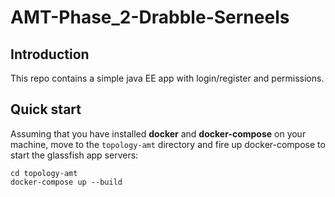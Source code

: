 # AMT-Phase_2-Drabble-Serneels

## Introduction

This repo contains a simple java EE app with login/register and permissions.


## Quick start

Assuming that you have installed **docker** and **docker-compose** on your machine, move to the `topology-amt` directory and fire up docker-compose to start the glassfish app servers:

```
cd topology-amt
docker-compose up --build
```
